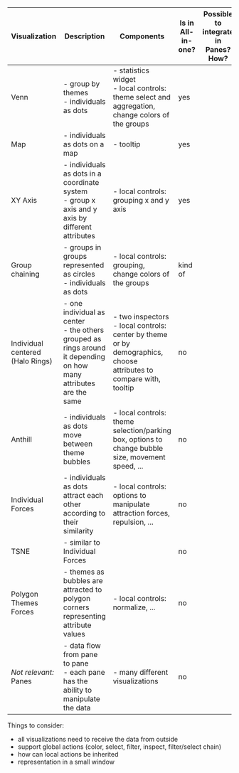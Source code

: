 | Visualization | Description | Components | Is in All-in-one? | Possible to integrate in Panes? How? | technology used | usable? |
|---------------|-------------|------------|-------------------|--------------------------------------|-----------------|---------|
| Venn | - group by themes <br> - individuals as dots | - statistics widget <br> - local controls: theme select and aggregation, change colors of the groups| yes | | | yes (standalone component) |
| Map | - individuals as dots on a map | - tooltip | yes | | | yes (standalone component)|
| XY Axis | - individuals as dots in a coordinate system <br> - group x axis and y axis by different attributes | - local controls: grouping x and y axis | yes | | | yes (standalone component)|
| Group chaining | - groups in groups represented as circles <br> - individuals as dots | - local controls: grouping, change colors of the groups | kind of | | | no |
| Individual centered (Halo Rings) | - one individual as center <br> - the others grouped as rings around it depending on how many attributes are the same | - two inspectors <br> - local controls: center by theme or by demographics, choose attributes to compare with, tooltip | no | | | yes |
| Anthill | - individuals as dots move between theme bubbles | - local controls: theme selection/parking box, options to change bubble size, movement speed, ...| no | | | yes |
| Individual Forces | - individuals as dots attract each other according to their similarity | - local controls: options to manipulate attraction forces, repulsion, ... | no | | | yes |
| TSNE | - similar to Individual Forces | | no | | | no |
| Polygon Themes Forces | - themes as bubbles are attracted to polygon corners representing attribute values | - local controls: normalize, ... | no | | | yes |
| *Not relevant:* Panes | - data flow from pane to pane <br> - each pane has the ability to manipulate the data | - many different visualizations | no | | | yes |



Things to consider: 
- all visualizations need to receive the data from outside
- support global actions (color, select, filter, inspect, filter/select chain)
- how can local actions be inherited
- representation in a small window
